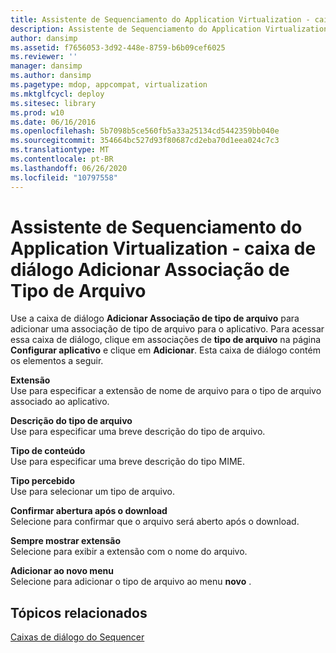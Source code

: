 ```yaml
---
title: Assistente de Sequenciamento do Application Virtualization - caixa de diálogo Adicionar Associação de Tipo de Arquivo
description: Assistente de Sequenciamento do Application Virtualization - caixa de diálogo Adicionar Associação de Tipo de Arquivo
author: dansimp
ms.assetid: f7656053-3d92-448e-8759-b6b09cef6025
ms.reviewer: ''
manager: dansimp
ms.author: dansimp
ms.pagetype: mdop, appcompat, virtualization
ms.mktglfcycl: deploy
ms.sitesec: library
ms.prod: w10
ms.date: 06/16/2016
ms.openlocfilehash: 5b7098b5ce560fb5a33a25134cd5442359bb040e
ms.sourcegitcommit: 354664bc527d93f80687cd2eba70d1eea024c7c3
ms.translationtype: MT
ms.contentlocale: pt-BR
ms.lasthandoff: 06/26/2020
ms.locfileid: "10797558"
---
```

# Assistente de Sequenciamento do Application Virtualization - caixa de diálogo Adicionar Associação de Tipo de Arquivo


Use a caixa de diálogo **Adicionar Associação de tipo de arquivo** para adicionar uma associação de tipo de arquivo para o aplicativo. Para acessar essa caixa de diálogo, clique em associações de **tipo de arquivo** na página **Configurar aplicativo** e clique em **Adicionar**. Esta caixa de diálogo contém os elementos a seguir.

<a href="" id="extension"></a>**Extensão**  
Use para especificar a extensão de nome de arquivo para o tipo de arquivo associado ao aplicativo.

<a href="" id="file-type-description"></a>**Descrição do tipo de arquivo**  
Use para especificar uma breve descrição do tipo de arquivo.

<a href="" id="content-type"></a>**Tipo de conteúdo**  
Use para especificar uma breve descrição do tipo MIME.

<a href="" id="perceived-type"></a>**Tipo percebido**  
Use para selecionar um tipo de arquivo.

<a href="" id="confirm-open-after-download"></a>**Confirmar abertura após o download**  
Selecione para confirmar que o arquivo será aberto após o download.

<a href="" id="always-show-extension"></a>**Sempre mostrar extensão**  
Selecione para exibir a extensão com o nome do arquivo.

<a href="" id="add-to-new-menu"></a>**Adicionar ao novo menu**  
Selecione para adicionar o tipo de arquivo ao menu **novo** .

## Tópicos relacionados


[Caixas de diálogo do Sequencer](sequencer-dialog-boxes.md)

 

 





